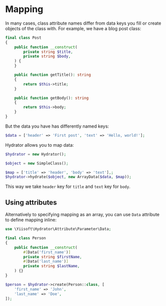 # Mapping

In many cases, class attribute names differ from data keys you fill or create objects of the class with. For example,
we have a blog post class:

```php
final class Post
{
    public function __construct(
        private string $title,
        private string $body,
    ) {        
    }

    public function getTitle(): string
    {
        return $this->title;
    }

    public function getBody(): string
    {
        return $this->body;
    }
}
```

But the data you have has differently named keys:

```php
$data = ['header' => 'First post', 'text' => 'Hello, world!'];
```

Hydrator allows you to map data: 

```php
$hydrator = new Hydrator();

$object = new SimpleClass();

$map = ['title' => 'header', 'body' => 'text'],;
$hydrator->hydrate($object, new ArrayData($data, $map));
```

This way we take `header` key for `title` and `text` key for `body`.

## Using attributes

Alternatively to specifying mapping as an array, you can use `Data` attribute to define mapping inline:

```php
use \Yiisoft\Hydrator\Attribute\Parameter\Data;

final class Person
{
    public function __construct(
        #[Data('first_name')]
        private string $firstName,
        #[Data('last_name')]
        private string $lastName,
    ) {}
}

$person = $hydrator->create(Person::class, [
    'first_name' => 'John',
    'last_name' => 'Doe',
]);
```
